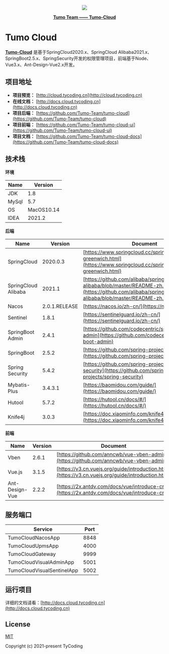 <p align="center">
    <img src="http://cdn.tycoding.cn/MIK-WxRzP9.png" />
</p>
<p align="center">
    <a href="https://github.com/Tumo-Team" target="_blank">
        <strong>Tumo Team —— Tumo-Cloud</strong>
    </a>
</p>

# Tumo Cloud

**[Tumo-Cloud](https://github.com/Tumo-Team/tumo-cloud)** 是基于SpringCloud2020.x、SpringCloud Alibaba2021.x、SpringBoot2.5.x、SpringSecurity开发的权限管理项目，前端基于Node、Vue3.x、Ant-Design-Vue2.x开发。

## 项目地址

- **项目预览：** [http://cloud.tycoding.cn](http://cloud.tycoding.cn)
- **在线文档：** [http://docs.cloud.tycoding.cn](http://docs.cloud.tycoding.cn)
- **项目后端：** [https://github.com/Tumo-Team/tumo-cloud](https://github.com/Tumo-Team/tumo-cloud)
- **项目前端：** [https://github.com/Tumo-Team/tumo-cloud-ui](https://github.com/Tumo-Team/tumo-cloud-ui)
- **项目文档：** [https://github.com/Tumo-Team/tumo-cloud-docs](https://github.com/Tumo-Team/tumo-cloud-docs)

## 技术栈

**环境**

| Name  | Version    |
| ----- | ---------- |
| JDK   | 1.8        |
| MySql | 5.7        |
| OS    | MacOS10.14 |
| IDEA  | 2021.2     |

**后端**

| Name                | Version       | Document                                                     |
| ------------------- | ------------- | ------------------------------------------------------------ |
| SpringCloud         | 2020.0.3      | [https://www.springcloud.cc/spring-cloud-greenwich.html](https://www.springcloud.cc/spring-cloud-greenwich.html) |
| SpringCloud Alibaba | 2021.1        | [https://github.com/alibaba/spring-cloud-alibaba/blob/master/README-zh.md](https://github.com/alibaba/spring-cloud-alibaba/blob/master/README-zh.md) |
| Nacos               | 2.0.1.RELEASE | [https://nacos.io/zh-cn/](https://nacos.io/zh-cn/)           |
| Sentinel            | 1.8.1         | [https://sentinelguard.io/zh-cn/](https://sentinelguard.io/zh-cn/) |
| SpringBoot Admin    | 2.4.1         | [https://github.com/codecentric/spring-boot-admin](https://github.com/codecentric/spring-boot-admin) |
| SpringBoot          | 2.5.2         | [https://github.com/spring-projects/spring-boot](https://github.com/spring-projects/spring-boot) |
| Spring Security     | 5.4.2         | [https://github.com/spring-projects/spring-security](https://github.com/spring-projects/spring-security) |
| Mybatis-Plus        | 3.4.3.1       | [https://baomidou.com/guide/](https://baomidou.com/guide/)   |
| Hutool              | 5.7.2         | [https://hutool.cn/docs/#/](https://hutool.cn/docs/#/)       |
| Knife4j             | 3.0.3         | [https://doc.xiaominfo.com/knife4j/documentation/](https://doc.xiaominfo.com/knife4j/documentation/) |

**前端**

| Name           | Version | Document                                                     |
| -------------- | ------- | ------------------------------------------------------------ |
| Vben           | 2.6.1   | [https://github.com/anncwb/vue-vben-admin](https://github.com/anncwb/vue-vben-admin) |
| Vue.js         | 3.1.5   | [https://v3.cn.vuejs.org/guide/introduction.html](https://v3.cn.vuejs.org/guide/introduction.html) |
| Ant-Design-Vue | 2.2.2   | [https://2x.antdv.com/docs/vue/introduce-cn/](https://2x.antdv.com/docs/vue/introduce-cn/) |


## 服务端口

| Service | Port |
| ---- | ---- |
| TumoCloudNacosApp | 8848 |
| TumoCloudUpmsApp | 4000 |
| TumoCloudGateway | 9999 |
| TumoCloudVisualAdminApp | 5001 |
| TumoCloudVisualSentinelApp | 5002 |

## 运行项目

详细的文档请看：[http://docs.cloud.tycoding.cn](http://docs.cloud.tycoding.cn)

## License

[MIT](https://github.com/Tumo-Team/tumo-cloud/blob/master/LICENSE)

Copyright (c) 2021-present TyCoding


